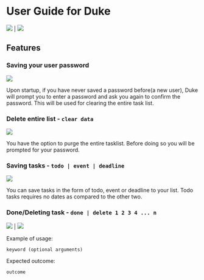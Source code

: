 # User Guide for Duke

![](Ui.png) | ![](Help.png)

## Features 
 
### Saving your user password

![](Password.png)

Upon startup, if you have never saved a password before(a new user),
Duke will prompt you to enter a password and ask you again to confirm the password.
This will be used for clearing the entire task list.


### Delete entire list - `clear data`

![](ClearData.png)

You have the option to purge the entire tasklist. Before doing so 
you will be prompted for your password.

### Saving tasks - `todo | event | deadline`

![](DateFormat.png)

You can save tasks in the form of todo, event or deadline to your list.
Todo tasks requires no dates as compared to the other two.

### Done/Deleting task - `done | delete 1 2 3 4 ... n`

![](Done.png) | ![](Delete.png)

Example of usage: 

`keyword (optional arguments)`

Expected outcome:

`outcome`
